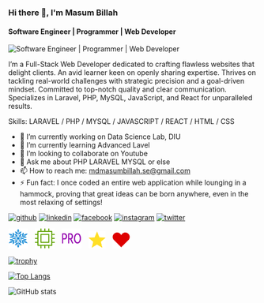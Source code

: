 ### Hi there 👋, I'm Masum Billah
#### Software Engineer | Programmer | Web Developer
![Software Engineer | Programmer | Web Developer](https://media.licdn.com/dms/image/D5616AQHvVP-HZWRIPg/profile-displaybackgroundimage-shrink_350_1400/0/1706613508190?e=1712188800&v=beta&t=YRMRbt-o72Hm-Atk_6fBo94LLHg7HGQkvlR126dCSts)

I’m a Full-Stack Web Developer dedicated to crafting flawless websites that delight clients. An avid learner keen on openly sharing expertise. Thrives on tackling real-world challenges with strategic precision and a goal-driven mindset. Committed to top-notch quality and clear communication. Specializes in Laravel, PHP, MySQL, JavaScript, and React for unparalleled results.

Skills: LARAVEL / PHP  / MYSQL / JAVASCRIPT / REACT / HTML / CSS

- 🔭 I’m currently working on Data Science Lab, DIU 
- 🌱 I’m currently learning Advanced Lavel  
- 👯 I’m looking to collaborate on Youtube 
- 💬 Ask me about PHP LARAVEL MYSQL or else 
- 📫 How to reach me: mdmasumbillah.se@gmail.com 
- ⚡ Fun fact: I once coded an entire web application while lounging in a hammock, proving that great ideas can be born anywhere, even in the most relaxing of settings! 


[<img src='https://cdn.jsdelivr.net/npm/simple-icons@3.0.1/icons/github.svg' alt='github' height='40'>](https://github.com/DiuMasum)  [<img src='https://cdn.jsdelivr.net/npm/simple-icons@3.0.1/icons/linkedin.svg' alt='linkedin' height='40'>](https://www.linkedin.com/in/mdmasumbillah33/)  [<img src='https://cdn.jsdelivr.net/npm/simple-icons@3.0.1/icons/facebook.svg' alt='facebook' height='40'>](https://www.facebook.com/mohammad.masumsahriar)  [<img src='https://cdn.jsdelivr.net/npm/simple-icons@3.0.1/icons/instagram.svg' alt='instagram' height='40'>](https://www.instagram.com/masum.sahriar/)  [<img src='https://cdn.jsdelivr.net/npm/simple-icons@3.0.1/icons/twitter.svg' alt='twitter' height='40'>](https://twitter.com/masum_sahriar_)  

<a href='https://archiveprogram.github.com/'><img src='https://raw.githubusercontent.com/acervenky/animated-github-badges/master/assets/acbadge.gif' width='40' height='40'></a> <a href='https://docs.github.com/en/developers'><img src='https://raw.githubusercontent.com/acervenky/animated-github-badges/master/assets/devbadge.gif' width='40' height='40'></a> <a href='https://github.com/pricing'><img src='https://raw.githubusercontent.com/acervenky/animated-github-badges/master/assets/pro.gif' width='40' height='40'></a> <a href='https://stars.github.com/'><img src='https://raw.githubusercontent.com/acervenky/animated-github-badges/master/assets/starbadge.gif' width='35' height='35'></a> <a href='https://docs.github.com/en/github/supporting-the-open-source-community-with-github-sponsors'><img src='https://raw.githubusercontent.com/acervenky/animated-github-badges/master/assets/sponsorbadge.gif' width='35' height='35'></a> 

[![trophy](https://github-profile-trophy.vercel.app/?username=DiuMasum)](https://github.com/ryo-ma/github-profile-trophy)

[![Top Langs](https://github-readme-stats.vercel.app/api/top-langs/?username=DiuMasum)](https://github.com/anuraghazra/github-readme-stats)

![GitHub stats](https://github-readme-stats.vercel.app/api?username=DiuMasum&show_icons=true)  

